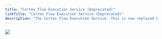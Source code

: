 ```yaml
---
title: "Cortex Flow Execution Service (Deprecated)"
linkTitle: "Cortex Flow Execution Service (Deprecated)"
description: "The Cortex Flow Execution Service. This is now replaced by the Cortex Execution Service."
---
```


<img src="/images/work-in-progress.jpg">